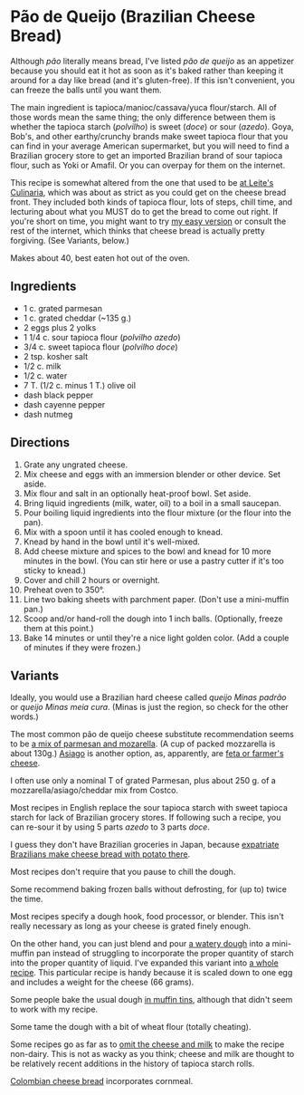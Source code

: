 # Pão de Queijo (Brazilian Cheese Bread)

Although *pão* literally means bread, I've listed *pão de queijo* as an appetizer because you should eat it hot as soon as it's baked rather than keeping it around for a day like bread (and it's gluten-free).  If this isn't convenient, you can freeze the balls until you want them.

The main ingredient is tapioca/manioc/cassava/yuca flour/starch.  All of those words mean the same thing; the only difference between them is whether the tapioca starch (*polvilho*) is sweet (*doce*) or sour (*azedo*).  Goya, Bob's, and other earthy/crunchy brands make sweet tapioca flour that you can find in your average American supermarket, but you will need to find a Brazilian grocery store to get an imported Brazilian brand of sour tapioca flour, such as Yoki or Amafil.  Or you can overpay for them on the internet.

This recipe is somewhat altered from the one that used to be [at Leite's Culinaria](http://web.archive.org/web/20170706054034/http://leitesculinaria.com/32757/recipes-brazilian-cheese-rolls.html), which was about as strict as you could get on the cheese bread front.  They included both kinds of tapioca flour, lots of steps, chill time, and lecturing about what you MUST do to get the bread to come out right.  If you're short on time, you might want to try [my easy version](../appetizers/paoDeQueijo.md) or consult the rest of the internet, which thinks that cheese bread is actually pretty forgiving.  (See Variants, below.)

Makes about 40, best eaten hot out of the oven.

## Ingredients

* 1 c. grated parmesan
* 1 c. grated cheddar (~135 g.)
* 2 eggs plus 2 yolks
* 1 1/4 c. sour tapioca flour (*polvilho azedo*)
* 3/4 c. sweet tapioca flour (*polvilho doce*)
* 2 tsp. kosher salt
* 1/2 c. milk
* 1/2 c. water
* 7 T. (1/2 c. minus 1 T.) olive oil
* dash black pepper
* dash cayenne pepper
* dash nutmeg

## Directions

1. Grate any ungrated cheese.
2. Mix cheese and eggs with an immersion blender or other device.  Set aside.
3. Mix flour and salt in an optionally heat-proof bowl.  Set aside.
4. Bring liquid ingredients (milk, water, oil) to a boil in a small saucepan.
5. Pour boiling liquid ingredients into the flour mixture (or the flour into the pan).
6. Mix with a spoon until it has cooled enough to knead.
7. Knead by hand in the bowl until it's well-mixed.
8. Add cheese mixture and spices to the bowl and knead for 10 more minutes in the bowl.  (You can stir here or use a pastry cutter if it's too sticky to knead.)
9. Cover and chill 2 hours or overnight.
10. Preheat oven to 350°.
11. Line two baking sheets with parchment paper.  (Don't use a mini-muffin pan.)
12. Scoop and/or hand-roll the dough into 1 inch balls.  (Optionally, freeze them at this point.)
13. Bake 14 minutes or until they're a nice light golden color.  (Add a couple of minutes if they were frozen.)

## Variants

Ideally, you would use a Brazilian hard cheese called *queijo Minas padrão* or *queijo Minas meia cura*.  (Minas is just the region, so check for the other words.)

The most common pão de queijo cheese substitute recommendation seems to be [a mix of parmesan and mozarella](https://www.foodnetwork.com/recipes/food-network-kitchen/pao-de-queijo-3364982).  (A cup of packed mozzarella is about 130g.)  [Asiago](https://www.foodnetwork.com/recipes/pao-de-queijo-brazilian-cheese-bread-3303576) is another option, as, apparently, are [feta or farmer's cheese](https://www.simplyrecipes.com/recipes/easy_brazilian_cheese_bread/).

I often use only a nominal T of grated Parmesan, plus about 250 g. of a mozzarella/asiago/cheddar mix from Costco.

Most recipes in English replace the sour tapioca starch with sweet tapioca starch for lack of Brazilian grocery stores.  If following such a recipe, you can re-sour it by using 5 parts *azedo* to 3 parts *doce*.

I guess they don't have Brazilian groceries in Japan, because [expatriate Brazilians make cheese bread with potato there](https://www.justhungry.com/very-easy-pao-de-queijo-brazilian-cheese-bread-japan).

Most recipes don't require that you pause to chill the dough.

Some recommend baking frozen balls without defrosting, for (up to) twice the time.

Most recipes specify a dough hook, food processor, or blender.  This isn't really necessary as long as your cheese is grated finely enough.

On the other hand, you can just blend and pour [a watery dough](https://www.simplyrecipes.com/recipes/easy_brazilian_cheese_bread/) into a mini-muffin pan instead of struggling to incorporate the proper quantity of starch into the proper quantity of liquid.  I've expanded this variant into [a whole recipe](../appetizers/easyPaoDeQueijo.md).   This particular recipe is handy because it is scaled down to one egg and includes a weight for the cheese (66 grams).

Some people bake the usual dough [in muffin tins](http://www.epicurious.com/recipes/member/views/pao-de-queijo-aka-brazilian-cheese-puffs-1266023), although that didn't seem to work with my recipe.

Some tame the dough with a bit of wheat flour (totally cheating).

Some recipes go as far as to [omit the cheese and milk](https://whatifgourmet.com/2013/11/19/pao-de-queijo-dairy-free-variations-part-i-the-savory-gfdf/) to make the recipe non-dairy.  This is not as wacky as you think; cheese and milk are thought to be relatively recent additions in the history of tapioca starch rolls.

[Colombian cheese bread](https://www.mycolombianrecipes.com/pandebono-colombian-cheese-bread) incorporates cornmeal. 


